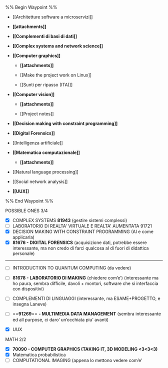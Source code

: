 %% Begin Waypoint %%
- [[Architetture software a microservizi]]
- **[[attachments]]**
- **[[Complementi di basi di dati]]**
- **[[Complex systems and network science]]**
- **[[Computer graphics]]**
	- **[[attachments]]**

	- [[Make the project work on Linux]]
	- [[Sunti per ripasso (ITA)]]
- **[[Computer vision]]**
	- **[[attachments]]**

	- [[Project notes]]
- **[[Decision making with constraint programming]]**
- **[[Digital Forensics]]**
- [[Intelligenza artificiale]]
- **[[Matematica computazionale]]**
	- **[[attachments]]**

- [[Natural language processing]]
- [[Social network analysis]]
- **[[UUX]]**

%% End Waypoint %%

  

POSSIBLE ONES 3/4

- [x] COMPLEX SYSTEMS **81943** (gestire sistemi complessi)
- [ ] LABORATORIO DI REALTA' VIRTUALE E REALTA' AUMENTATA 91721
- [x] DECISION MAKING WITH CONSTRAINT PROGRAMMING (AI e come applicarla)
- [x] **81676 - DIGITAL FORENSICS** (acquisizione dati, potrebbe essere interessante, ma non credo di farci qualcosa al di fuori di didattica personale)

---

- [ ] INTRODUCTION TO QUANTUM COMPUTING (da vedere)
- [ ] **81678 - LABORATORIO DI MAKING** (chiedere com’e’) (interessante ma ho paura, sembra difficile, davoli + montori, software che si interfaccia con dispositivi)
- [ ] COMPLEMENTI DI LINGUAGGI (interessante, ma ESAME+PROGETTO, e insegna Laneve)
- [ ] ==**91269**== **- MULTIMEDIA DATA MANAGEMENT** (sembra interessante ed all purpose, ci daro’ un’occhiata piu’ avanti)
- [x] UUX

  

MATH 2/2

- [x] **70090 - COMPUTER GRAPHICS (TAKING IT, 3D MODELING <3<3<3)**
- [x] Matematica probabilistica
- [ ] COMPUTATIONAL IMAGING (appena lo mettono vedere com’e’